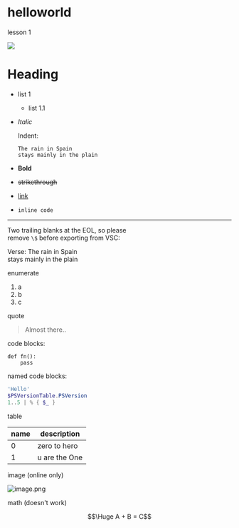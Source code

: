 # helloworld
lesson 1

![](res/bus-stop.png)

# Heading

- list 1
  - list 1.1
- *Italic*

    Indent:
    ```
    The rain in Spain
    stays mainly in the plain
    ```
- **Bold**
- ~~strikethrough~~
- [link](http://example.com)
- `inline code`

---

Two trailing blanks at the EOL, so please  
remove `\$` before exporting from VSC:  

Verse: The rain in Spain  
stays mainly in the plain

enumerate

1. a
1. b
1. c

quote

> Almost there..

code blocks:

```
def fn():
    pass
```
named code blocks:

```powershell
'Hello'
$PSVersionTable.PSVersion
1..5 | % { $_ }
```

table

| name | description |
|-|-|
|  0   | zero to hero |
|  1   | u are the One |

image (online only)

![image.png](https://qiita-image-store.s3.ap-northeast-1.amazonaws.com/0/167409/dc34f53f-7003-9dce-2fd6-a58aa53013fb.png)

math (doesn't work)

$$\Huge A + B = C$$
